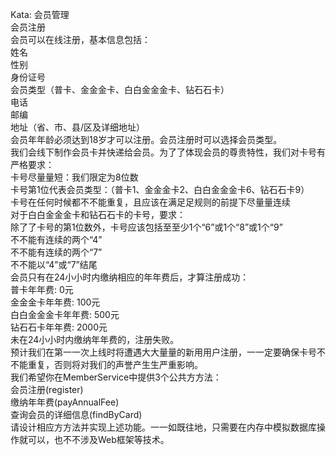 Kata: 会员管理  
会员注册  
会员可以在线注册，基本信息包括：  
   姓名  
   性别  
   身份证号  
   会员类型（普卡、⾦金金卡、⽩白⾦金金卡、钻⽯石卡）  
   电话  
   邮编  
   地址（省、市、县/区及详细地址）  
会员年年龄必须达到18岁才可以注册。会员注册时可以选择会员类型。  
我们会线下制作会员卡并快递给会员。为了了体现会员的尊贵特性，我们对卡号有严格要求：  
   卡号尽量量短：我们限定为8位数  
   卡号第1位代表会员类型：（普卡1、⾦金金卡2、⽩白⾦金金卡6、钻⽯石卡9）  
   卡号在任何时候都不不能重复，且应该在满⾜足规则的前提下尽量量连续  
对于⽩白⾦金金卡和钻⽯石卡的卡号，要求：  
   除了了卡号的第1位数外，卡号应该包括⾄至少1个“6”或1个“8”或1个“9”  
   不不能有连续的两个“4”  
   不不能有连续的两个“7”  
   不不能以“4”或“7”结尾  
会员只有在24⼩小时内缴纳相应的年年费后，才算注册成功：  
   普卡年年费: 0元  
   ⾦金金卡年年费: 100元  
   ⽩白⾦金金卡年年费: 500元  
   钻⽯石卡年年费: 2000元  
未在24⼩小时内缴纳年年费的，注册失败。  
预计我们在第⼀一次上线时将遭遇⼤大量量的新⽤用户注册，⼀一定要确保卡号不不能重复，否则将对我们的声誉产⽣生严重影响。  
我们希望你在MemberService中提供3个公共⽅方法：  
   会员注册(register)  
   缴纳年年费(payAnnualFee)  
   查询会员的详细信息(findByCard)  
请设计相应⽅方法并实现上述功能。⼀一如既往地，只需要在内存中模拟数据库操作就可以，也不不涉及Web框架等技术。
